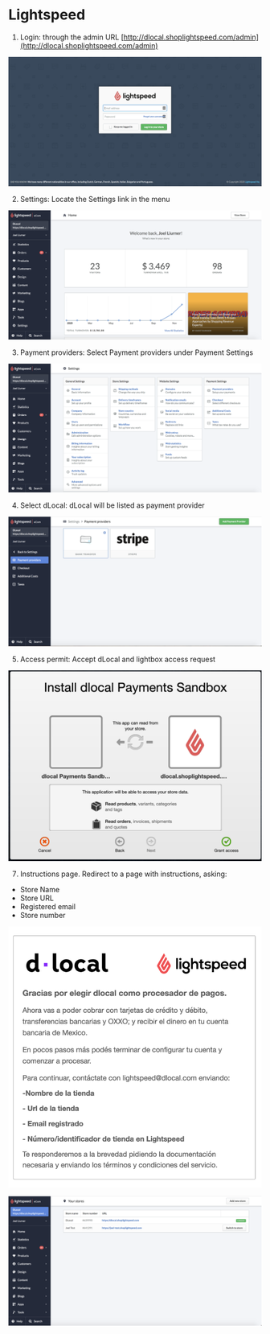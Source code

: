 # Lightspeed



1. Login: through the admin URL [http://dlocal.shoplightspeed.com/admin](http://dlocal.shoplightspeed.com/admin)

![](../.gitbook/assets/screen-shot-2020-12-10-at-2.06.53-pm.png)

2. Settings: Locate the Settings link in the menu

![](../.gitbook/assets/screen-shot-2020-12-10-at-2.07.27-pm.png)

3. Payment providers: Select Payment providers under Payment Settings

![](../.gitbook/assets/screen-shot-2020-12-10-at-2.07.42-pm.png)

4. Select dLocal: dLocal will be listed as payment provider

![](../.gitbook/assets/screen-shot-2020-12-10-at-2.09.18-pm.png)

5. Access permit: Accept dLocal and lightbox access request

![](../.gitbook/assets/captura-de-pantalla-2020-12-09-a-la-s-12.10.30.png)

7. Instructions page. Redirect to a page with instructions, asking:

* Store Name
* Store URL
* Registered email
* Store number

![](../.gitbook/assets/captura-de-pantalla-2020-12-09-a-la-s-12.21.00.png)

![](../.gitbook/assets/screen-shot-2020-12-10-at-3.01.23-pm.png)

